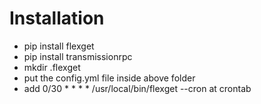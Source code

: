Installation
============

* pip install flexget
* pip install transmissionrpc
* mkdir .flexget
* put the config.yml file inside above folder
* add 0/30 * * * * /usr/local/bin/flexget --cron at crontab
